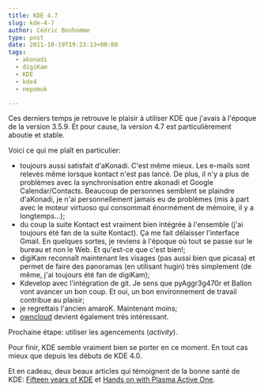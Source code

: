 ```yaml
---
title: KDE 4.7
slug: kde-4-7
author: Cédric Bonhomme
type: post
date: 2011-10-19T19:23:13+00:00
tags:
  - akonadi
  - digiKam
  - KDE
  - kde4
  - nepomuk

---
```

Ces derniers temps je retrouve le plaisir à utiliser KDE que j'avais à l'époque de la
version 3.5.9. Et pour cause, la version 4.7 est particulièrement aboutie et stable.

Voici ce qui me plaît en particulier:

- toujours aussi satisfait d'aKonadi. C'est même mieux. Les e-mails sont relevés même
  lorsque kontact n'est pas lancé. De plus, il n'y a plus de problèmes avec la
  synchronisation entre akonadi et Google Calendar/Contacts. Beaucoup de personnes
  semblent se plaindre d'aKonadi, je n'ai personnellement jamais eu de problèmes
  (mis à part avec le moteur virtuoso qui consommait énormément de mémoire, il y a
  longtemps…);
- du coup la suite Kontact est vraiment bien intégrée à l'ensemble (j'ai toujours été
  fan de la suite Kontact). Ça me fait délaisser l'interface Gmail. En quelques sortes,
  je reviens à l'époque où tout se passe sur le bureau et non le Web. Et qu'est-ce que
  c'est bien!;
- digiKam reconnaît maintenant les visages (pas aussi bien que picasa) et permet de
  faire des panoramas (en utilisant hugin) très simplement (de même, j'ai toujours été
  fan de digiKam);
- Kdevelop avec l'intégration de git. Je sens que pyAggr3g470r et Ballon vont avancer
  un bon coup. Et oui, un bon environnement de travail contribue au plaisir;
- je regrettais l'ancien amaroK. Maintenant moins;
- [owncloud][1] devient également très intéressant.

Prochaine étape: utiliser les agencements (_activity_).

Pour finir, KDE semble vraiment bien se porter en ce moment. En tout cas mieux que
depuis les débuts de KDE 4.0.

Et en cadeau, deux beaux articles qui témoignent de la bonne santé de KDE:
[Fifteen years of KDE][2] et [Hands on with Plasma Active One][3].

 [1]: http://owncloud.org
 [2]: http://lwn.net/SubscriberLink/463442/ecfbf4a917aedb56/
 [3]: http://lwn.net/SubscriberLink/463512/5db9e33d55a3117f/
